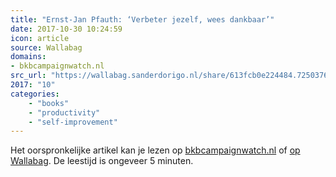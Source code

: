 ```yaml
---
title: "Ernst-Jan Pfauth: ‘Verbeter jezelf, wees dankbaar’"
date: 2017-10-30 10:24:59
icon: article
source: Wallabag
domains:
- bkbcampaignwatch.nl
src_url: "https://wallabag.sanderdorigo.nl/share/613fcb0e224484.72503765"
2017: "10"
categories:
    - "books"
    - "productivity"
    - "self-improvement"
---
```

Het oorspronkelijke artikel kan je lezen op [bkbcampaignwatch.nl](http://bkbcampaignwatch.nl/ernst-jan-pfauth-verbeter-jezelf-wees-dankbaar/) of [op Wallabag](https://wallabag.sanderdorigo.nl/share/613fcb0e224484.72503765). De leestijd is ongeveer 5 minuten.